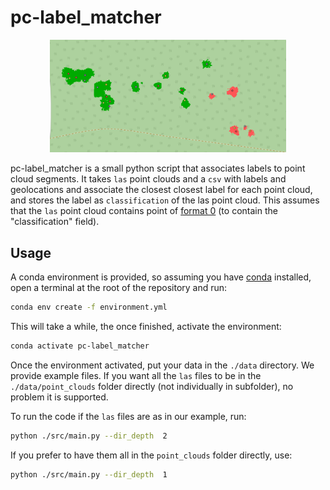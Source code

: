 # pc-label_matcher

<center><img src="./assets/labels_and_pc.png" width=75%></center>

pc-label_matcher is  a small python script that associates labels to point cloud segments. It takes `las` point clouds and a `csv` with labels and geolocations and associate the closest closest label for each point cloud, and stores the label as `classification` of the las point cloud. This assumes that the `las` point cloud contains point of [format 0](https://www.asprs.org/wp-content/uploads/2019/03/LAS_1_4_r14.pdf) (to contain the "classification" field).

## Usage
A conda environment is provided, so assuming you have [conda](https://anaconda.org/anaconda/conda) installed, open a terminal at the root of the repository and run:
```bash
conda env create -f environment.yml
```

This will take a while, the once finished, activate the environment:

```bash
conda activate pc-label_matcher
```

Once the environment activated, put your data in the `./data` directory. We provide example files. If you want all the `las` files to be in the `./data/point_clouds` folder directly (not individually in subfolder), no problem it is supported.

To run the code if the `las` files are as in our example, run:
```bash
python ./src/main.py --dir_depth  2
```

If you prefer to have them all in the `point_clouds` folder directly, use:
```bash
python ./src/main.py --dir_depth  1
```